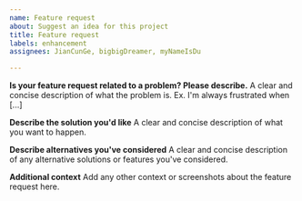 ```yaml
---
name: Feature request
about: Suggest an idea for this project
title: Feature request
labels: enhancement
assignees: JianCunGe, bigbigDreamer, myNameIsDu

---
```


**Is your feature request related to a problem? Please describe.**
A clear and concise description of what the problem is. Ex. I'm always frustrated when [...]

**Describe the solution you'd like**
A clear and concise description of what you want to happen.

**Describe alternatives you've considered**
A clear and concise description of any alternative solutions or features you've considered.

**Additional context**
Add any other context or screenshots about the feature request here.
